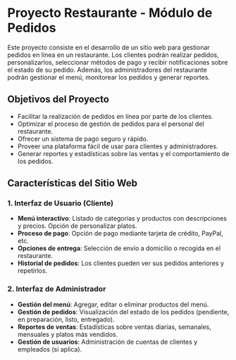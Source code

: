 # Proyecto Restaurante - Módulo de Pedidos

Este proyecto consiste en el desarrollo de un sitio web para gestionar pedidos en línea en un restaurante. Los clientes podrán realizar pedidos, personalizarlos, seleccionar métodos de pago y recibir notificaciones sobre el estado de su pedido. Además, los administradores del restaurante podrán gestionar el menú, monitorear los pedidos y generar reportes.

## Objetivos del Proyecto

- Facilitar la realización de pedidos en línea por parte de los clientes.
- Optimizar el proceso de gestión de pedidos para el personal del restaurante.
- Ofrecer un sistema de pago seguro y rápido.
- Proveer una plataforma fácil de usar para clientes y administradores.
- Generar reportes y estadísticas sobre las ventas y el comportamiento de los pedidos.

## Características del Sitio Web

### 1. **Interfaz de Usuario (Cliente)**

- **Menú interactivo**: Listado de categorías y productos con descripciones y precios. Opción de personalizar platos.
- **Proceso de pago**: Opción de pago mediante tarjeta de crédito, PayPal, etc.
- **Opciones de entrega**: Selección de envío a domicilio o recogida en el restaurante.
- **Historial de pedidos**: Los clientes pueden ver sus pedidos anteriores y repetirlos.

### 2. **Interfaz de Administrador**

- **Gestión del menú**: Agregar, editar o eliminar productos del menú.
- **Gestión de pedidos**: Visualización del estado de los pedidos (pendiente, en preparación, listo, entregado).
- **Reportes de ventas**: Estadísticas sobre ventas diarias, semanales, mensuales y platos más vendidos.
- **Gestión de usuarios**: Administración de cuentas de clientes y empleados (si aplica).
